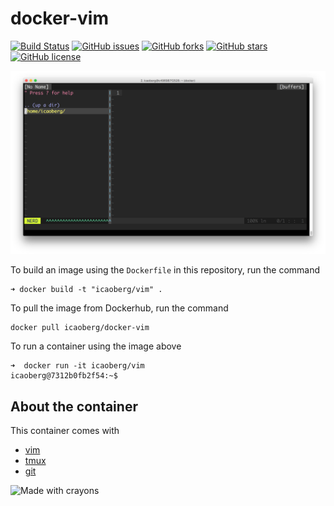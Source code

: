 # docker-vim

[![Build Status](https://travis-ci.org/icaoberg/docker-vim.svg?branch=master)](https://travis-ci.org/icaoberg/docker-vim)
[![GitHub issues](https://img.shields.io/github/issues/icaoberg/docker-vim.svg)](https://github.com/icaoberg/docker-vim/issues)
[![GitHub forks](https://img.shields.io/github/forks/icaoberg/docker-vim.svg)](https://github.com/icaoberg/docker-vim/network)
[![GitHub stars](https://img.shields.io/github/stars/icaoberg/docker-vim.svg)](https://github.com/icaoberg/docker-vim/stargazers)
[![GitHub license](https://img.shields.io/badge/license-GPLv3-blue.svg)](https://www.gnu.org/licenses/quick-guide-gplv3.en.html)

![vim as IDE](https://raw.githubusercontent.com/icaoberg/docker-vim/master/images/screenshot.png)

To build an image using the `Dockerfile` in this repository, run the command

```
➜ docker build -t "icaoberg/vim" .
```

To pull the image from Dockerhub, run the command

```
docker pull icaoberg/docker-vim
```

To run a container using the image above

```
➜  docker run -it icaoberg/vim
icaoberg@7312b0fb2f54:~$
```

## About the container

This container comes with 

* [vim](https://www.vim.org/)
* [tmux](https://github.com/tmux/tmux)
* [git](https://git-scm.com/)

![Made with crayons](https://forthebadge.com/images/badges/made-with-crayons.svg) 
